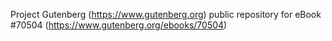 Project Gutenberg (https://www.gutenberg.org) public repository for
eBook #70504 (https://www.gutenberg.org/ebooks/70504)

